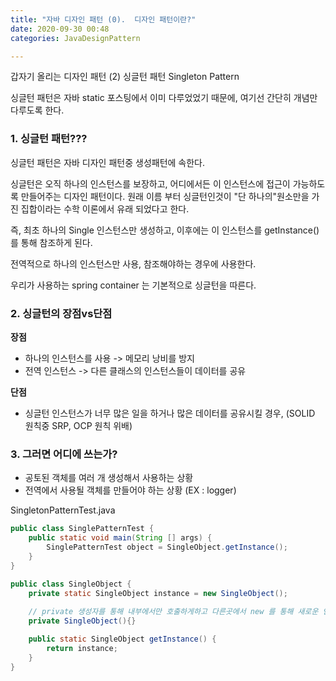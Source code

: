 ```yaml
---
title: "자바 디자인 패턴 (0).  디자인 패턴이란?"
date: 2020-09-30 00:48
categories: JavaDesignPattern

---
```


갑자기 올리는 디자인 패턴 (2) 싱글턴 패턴 Singleton Pattern

싱글턴 패턴은 자바 static 포스팅에서 이미 다루었었기 때문에, 여기선 간단히 개념만 다루도록 한다.



### 1. 싱글턴 패턴???

싱글턴 패턴은 자바 디자인 패턴중 생성패턴에 속한다.

싱글턴은 오직 하나의 인스턴스를 보장하고, 어디에서든 이 인스턴스에 접근이 가능하도록 만들어주는 디자인 패턴이다. 원래 이름 부터 싱글턴인것이 "단 하나의"원소만을 가진 집합이라는 수학 이론에서 유래 되었다고 한다.

즉, 최초 하나의 Single 인스턴스만 생성하고, 이후에는 이 인스턴스를 getInstance()를 통해 참조하게 된다.

전역적으로 하나의 인스턴스만 사용, 참조해야하는 경우에 사용한다.

우리가 사용하는 spring container 는 기본적으로 싱글턴을 따른다.


### 2. 싱글턴의 장점vs단점
__장점__
- 하나의 인스턴스를 사용 -> 메모리 낭비를 방지
- 전역 인스턴스 -> 다른 클래스의 인스턴스들이 데이터를 공유

__단점__
- 싱글턴 인스턴스가 너무 많은 일을 하거나 많은 데이터를 공유시킬 경우, (SOLID 원칙중 SRP, OCP 원칙 위배)

### 3. 그러면 어디에 쓰는가?
- 공토된 객체를 여러 개 생성해서 사용하는 상황
- 전역에서 사용될 객체를 만들어야 하는 상황 (EX : logger)


SingletonPatternTest.java
```java
public class SinglePatternTest {
    public static void main(String [] args) {
        SinglePatternTest object = SingleObject.getInstance();
    }
}
```

```java
public class SingleObject {
    private static SingleObject instance = new SingleObject();
    
    // private 생성자를 통해 내부에서만 호출하게하고 다른곳에서 new 를 통해 새로운 인스턴스를 막아둔다.
    private SingleObject(){}

    public static SingleObject getInstance() {
        return instance;
    }
}
```
